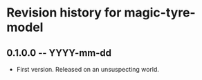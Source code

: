 # Revision history for magic-tyre-model

## 0.1.0.0 -- YYYY-mm-dd

* First version. Released on an unsuspecting world.
